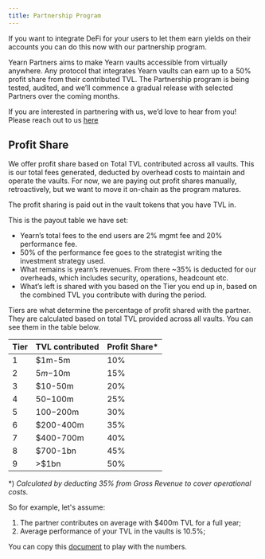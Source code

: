```yaml
---
title: Partnership Program
---
```


If you want to integrate DeFi for your users to let them earn yields on their accounts you can do this now with our partnership program.

Yearn Partners aims to make Yearn vaults accessible from virtually anywhere. Any protocol that integrates Yearn vaults can earn up to a 50% profit share from their contributed TVL. The Partnership program is being tested, audited, and we’ll commence a gradual release with selected Partners over the coming months.

If you are interested in partnering with us, we’d love to hear from you! Please reach out to us [here](https://yearnfinance.typeform.com/to/uP7xOJUN)

## Profit Share

We offer profit share based on Total TVL contributed across all vaults. This is our total fees generated, deducted by overhead costs to maintain and operate the vaults. For now, we are paying out profit shares manually, retroactively, but we want to move it on-chain as the program matures.

The profit sharing is paid out in the vault tokens that you have TVL in.

This is the payout table we have set:  

- Yearn’s total fees to the end users are 2% mgmt fee and 20% performance fee.
- 50% of the performance fee goes to the strategist writing the investment strategy used.
- What remains is yearn’s revenues. From there ~35% is deducted for our overheads, which includes security, operations, headcount etc.
- What’s left is shared with you based on the Tier you end up in, based on the combined TVL you contribute with during the period.

Tiers are what determine the percentage of profit shared with the partner. They are calculated based on total TVL provided across all vaults. You can see them in the table below.

| Tier | TVL contributed | Profit Share* |
|---|---|---|
1 | $1m-5m | 10%
2 | $5m-$10m | 15%
3 | $10-50m | 20%
4 | $50-$100m | 25%
5 | $100-$200m | 30%
6 | $200-400m | 35%
7 | $400-700m | 40%
8 | $700-1bn | 45%
9 | >$1bn | 50%

*) _Calculated by deducting 35% from Gross Revenue to cover operational costs._

So for example, let's assume:

1. The partner contributes on average with $400m TVL for a full year;
2. Average performance of your TVL in the vaults is 10.5%;

You can copy this [document](https://docs.google.com/spreadsheets/d/1hzgtBkuyLsX0R7t4AwCcDhw3x77UgGrVCXNfQ0CVTbE/edit?usp=sharing) to play with the numbers.
